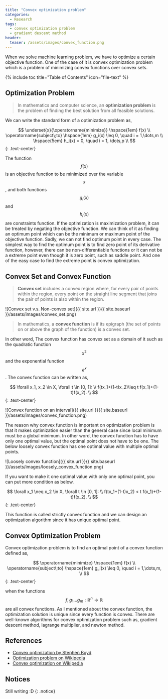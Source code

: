 ```yaml
---
title: "Convex optimization problem"
categories:
  - Research
tags:
  - convex optimization problem
  - gradient descent method
header:
  teaser: /assets/images/convex_function.png
---
```


When we solve machine learning problem, we have to optimize a certain objective function. One of the case of it is convex optimization problem which is a problem of minimizing convex functions over convex sets.

{% include toc title="Table of Contents" icon="file-text" %}

## Optimization Problem
> In mathematics and computer science, an **optimization problem** is the problem of finding the best solution from all feasible solutions.

We can write the standard form of a optimization problem as,

$$
\underset{x}{\operatorname{minimize}} \hspace{1em} f(x) \\
\operatorname{subject\;to} \hspace{1em} g_i(x) \leq 0, \quad i = 1,\dots,m \\
\hspace{5em} h_i(x) = 0, \quad i = 1, \dots,p  \\
$${: .text-center}


The function $$f(x)$$ is an objective function to be minimized over the variable $$x$$, and both functions $$g_i(x)$$ and $$h_i(x)$$ are constraints function. If the optimization is maximization problem, it can be treated by negating the objective function. We can think of it as finding an optimum point which can be the minimum or maximum point of the objective function. Sadly, we can not find optimum point in every case. The simplest way to find the optimum point is to find zero point of its derivative function, however, there can be non-differentiable functions or it can not be a extreme point even though it is zero point, such as saddle point. And one of the easy case to find the extreme point is convex optimization.

## Convex Set and Convex Function
> **Convex set** includes a convex region where, for every pair of points within the region, every point on the straight line segment that joins the pair of points is also within the region. 

![Convex set v.s. Non-convex set]({{ site.url }}{{ site.baseurl }}/assets/images/convex_set.png)

> In mathematics, a **convex function** is if its epigraph (the set of points on or above the graph of the function) is a convex set.

In other word, The convex function has convex set as a domain of it such as the quadratic function $$x^{2}$$ and the exponential function $$e^{x}$$. The convex function can be written as,

$$
\forall x_1, x_2 \in X, \forall t \in [0, 1]: \\
f(tx_1+(1-t)x_2)\leq t f(x_1)+(1-t)f(x_2). \\
$${: .text-center}

![Convex function on an interval]({{ site.url }}{{ site.baseurl }}/assets/images/convex_function.png)

The reason why convex function is important on optimization problem is that it makes optimization easier than the general case since local minimum must be a global minimum. In other word, the convex function has to have only one optimal value, but the optimal point does not have to be one. The below loosely convex function has one optimal value with multiple optimal points.

![Loosely convex function]({{ site.url }}{{ site.baseurl }}/assets/images/loosely_convex_function.png)

If you want to make it one optimal value with only one optimal point, you can put more condition as below.

$$
\forall x_1 \neq x_2 \in X, \forall t \in [0, 1]: \\
f(tx_1+(1-t)x_2) < t f(x_1)+(1-t)f(x_2). \\
$${: .text-center}

This function is called strictly convex function and we can design an optimization algorithm since it has unique optimal point.

## Convex Optimization Problem
Convex optimization problem is to find an optimal point of a convex function defined as,

$$
\operatorname{minimize} \hspace{1em} f(x) \\
\operatorname{subject\;to} \hspace{1em} g_i(x) \leq 0, \quad i = 1,\dots,m, \\
$${: .text-center}

when the functions $$f, g_1 \ldots g_m : \mathbb{R}^n \rightarrow \mathbb{R}$$ are all convex functions. As I mentioned about the convex function, the optimization solution is unique since every function is convex. There are well-known algorithms for convex optimization problem such as, gradient descent method, lagrange multiplier, and newton method.

## References
- [Convex optimization by Stephen Boyd](https://web.stanford.edu/~boyd/cvxbook/bv_cvxbook.pdf)
- [Optimization problem on Wikipedia](https://en.wikipedia.org/wiki/Optimization_problem)
- [Convex optimization on Wikipedia](https://en.wikipedia.org/wiki/Convex_optimization)

## Notices
Still writing :D
{: .notice}
